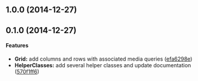 <a name="1.0.0"></a>
## 1.0.0 (2014-12-27)


<a name="0.1.0"></a>
## 0.1.0 (2014-12-27)


#### Features

* **Grid:** add columns and rows with associated media queries ([efa6298e](https://github.com/jbw91/barebones-grid/commit/efa6298e1eb22e62395ae1c2d6ea195c7d6cd83c))
* **HelperClasses:** add several helper classes and update documentation ([570f1ff6](https://github.com/jbw91/barebones-grid/commit/570f1ff69bac4e4c455d50e84c7c75ca3a5eff5d))

